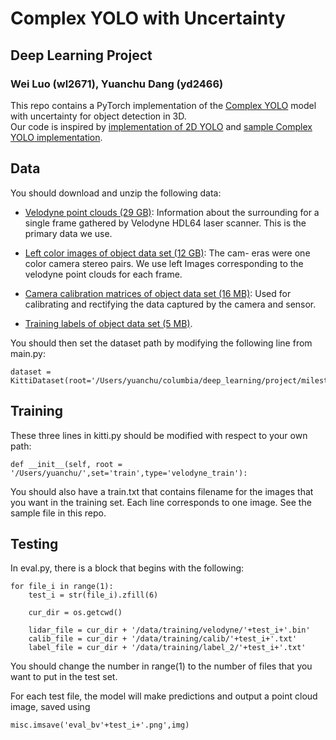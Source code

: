 # Complex YOLO with Uncertainty
## Deep Learning Project
### Wei Luo (wl2671), Yuanchu Dang (yd2466)
This repo contains a PyTorch implementation of the [Complex YOLO](https://arxiv.org/pdf/1803.06199.pdf) model with uncertainty for object detection in 3D.  
Our code is inspired by [implementation of 2D YOLO](https://github.com/marvis/pytorch-yolo2) and [sample Complex YOLO implementation](https://github.com/AI-liu/Complex-YOLO).   

## Data
You should download and unzip the following data:

* [Velodyne point clouds (29 GB)](http://www.cvlibs.net/download.php?file=data_object_velodyne.zip): Information about the
surrounding for a single frame gathered by Velodyne
HDL64 laser scanner. This is the primary data we use.

* [Left color images of object data set (12 GB)](http://www.cvlibs.net/download.php?file=data_object_image_2.zip): The cam-
eras were one color camera stereo pairs.  We use left
Images corresponding to the velodyne point clouds for
each frame.

* [Camera  calibration  matrices  of  object  data  set  (16
MB)](http://www.cvlibs.net/download.php?file=data_object_calib.zip): Used for calibrating and rectifying the data captured by the camera and sensor.

* [Training labels of object data set (5 MB)](http://www.cvlibs.net/download.php?file=data_object_label_2.zip).

You should then set the dataset path by modifying the following line from main.py:
```
dataset = KittiDataset(root='/Users/yuanchu/columbia/deep_learning/project/milestone/YOLO3D/data',set='train')
```
## Training
These three lines in kitti.py should be modified with respect to your own path:
```
def __init__(self, root = '/Users/yuanchu/',set='train',type='velodyne_train'):
```
You should also have a train.txt that contains filename for the images that you want in the training set.  Each line corresponds to one image.  See the sample file in this repo.

## Testing
In eval.py, there is a block that begins with the following:
```
for file_i in range(1):
	test_i = str(file_i).zfill(6)
  
	cur_dir = os.getcwd()	

	lidar_file = cur_dir + '/data/training/velodyne/'+test_i+'.bin'
	calib_file = cur_dir + '/data/training/calib/'+test_i+'.txt'
	label_file = cur_dir + '/data/training/label_2/'+test_i+'.txt'
```
You should change the number in range(1) to the number of files that you want to put in the test set.  

For each test file, the model will make predictions and output a point cloud image, saved using
```
misc.imsave('eval_bv'+test_i+'.png',img)
```
